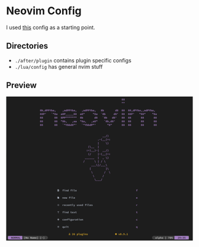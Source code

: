# Neovim Config

I used [this](https://github.com/ThePrimeagen/init.lua) config as a starting point.

## Directories

- `./after/plugin` contains plugin specific configs
- `./lua/config` has general nvim stuff

## Preview
![Splash](splash-screenshot.png)